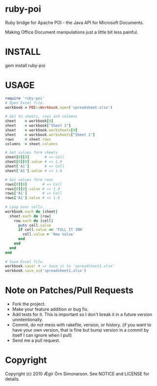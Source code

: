 ruby-poi
========

Ruby bridge for Apache POI - the Java API for Microsoft Documents.

Making Office Document manipulations just a little bit less painful.

INSTALL
========
gem install ruby-poi

USAGE
=====

```ruby
require 'ruby-poi'
# Open Excel file.
workbook = POI::Workbook.open('spreadsheet.xlsx')
    
# Get to sheets, rows and columns
sheet    = workbook[0]
sheet    = workbook["Sheet 1"]
sheet    = workbook.worksheets[0]
sheet    = workbook.worksheets["Sheet 1"]
rows     = sheet.rows
columns  = sheet.columns

# Get values form sheets 
sheet[0][0]       # => Cell
sheet[0][0].value # => 1.0
sheet['A1']       # => Cell
sheet['A1'].value # => 1.0

# Get values form rows
rows[0][0]       # => Cell
rows[0][0].value # => 1.0
rows['A1']       # => Cell
rows['A1'].value # => 1.0
    
# Loop over cells.
workbook.each do |sheet|
  sheet.each do |row|
    row.each do |cell|
      puts cell.value
      if cell.value == 'FILL IT INN'
        cell.value = 'New Value'
      end
    end
  end
end
    
# Save Excel file.
workbook.save! # => Save it to 'spreadsheet2.xlsx'
workbook.save_as('spreadsheet2.xlsx')
```

Note on Patches/Pull Requests
=============================

* Fork the project.
* Make your feature addition or bug fix.
* Add tests for it. This is important so I don't break it in a future version unintentionally.
* Commit, do not mess with rakefile, version, or history.
  (if you want to have your own version, that is fine but bump version in a commit by itself I can ignore when I pull)
* Send me a pull request.

Copyright
=========

Copyright (c) 2010 Ægir Örn Símonarson.
See NOTICE and LICENSE for details.
